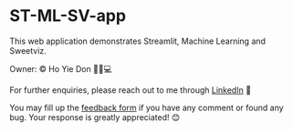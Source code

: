 # ST-ML-SV-app
This web application demonstrates Streamlit, Machine Learning and Sweetviz.

Owner: ©️ Ho Yie Don 👩‍✈️💻

For further enquiries, please reach out to me through [LinkedIn](https://www.linkedin.com/in/yiedonho/) 📩

You may fill up the [feedback form](https://forms.gle/4gnRvjkjaiw7KG1d9) if you have any comment or found any bug. Your response is greatly appreciated! 😊

